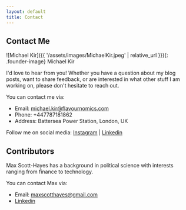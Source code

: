 ```yaml
---
layout: default
title: Contact
---
```


## Contact Me 
![Michael Kir]({{ '/assets/images/MichaelKir.jpeg' | relative_url }}){: .founder-image}
Michael Kir

I'd love to hear from you! Whether you have a question about my blog posts, want to share feedback, or are interested in what other stuff I am working on, please don't hesitate to reach out.

You can contact me via:
- Email: <michael.kir@flavournomics.com>
- Phone: +447787181862
- Address: Battersea Power Station, London, UK

Follow me on social media:
[Instagram](https://www.instagram.com/flavournomics) | [Linkedin](https://www.linkedin.com/in/flavournomics/)

## Contributors
Max Scott-Hayes has a background in political science with interests ranging from finance to technology.

You can contact Max via:
- Email: <maxscotthayes@gmail.com>
- [Linkedin](http://www.linkedin.com/in/max-s-h)
